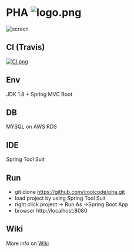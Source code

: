 # PHA ![logo.png](http://res.cloudinary.com/yopo/image/upload/c_scale,w_36/v1508994639/doctoronline/logo.png)
![screen](http://res.cloudinary.com/yopo/image/upload/v1509165356/doctoronline/v20171028153417.png)

## CI (Travis)

[![CI.png](https://travis-ci.org/coolcode/pha.svg?branch=master)](https://travis-ci.org/coolcode/pha)

## Env
JDK 1.8 + Spring MVC Boot

## DB
MYSQL on AWS RDS

## IDE

Spring Tool Suit

## Run 

- git clone https://github.com/coolcode/pha.git
- load project by using Spring Tool Suit
- right click project -> Run As ->Spring Boot App
- browser http://localhost:8080

## Wiki

More info on [Wiki](https://github.com/coolcode/pha/wiki)
